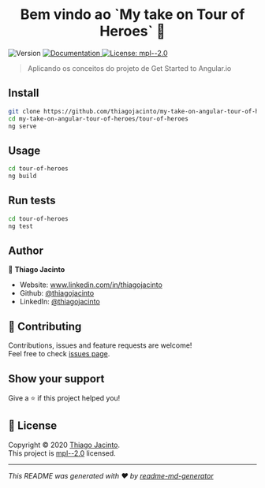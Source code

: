 <h1 align="center">Bem vindo ao `My take on Tour of Heroes` 👋</h1>
<p>
  <img alt="Version" src="https://img.shields.io/badge/version-alpha-blue.svg?cacheSeconds=2592000" />
  <a href="https://github.com/thiagojacinto/my-take-on-angular-tour-of-heroes" target="_blank">
    <img alt="Documentation" src="https://img.shields.io/badge/documentation-yes-brightgreen.svg" />
  </a>
  <a href="https://github.com/mozilla/openbadges-bakery/blob/master/LICENSE-MPL-2.0" target="_blank">
    <img alt="License: mpl--2.0" src="https://img.shields.io/badge/License-mpl--2.0-yellow.svg" />
  </a>
</p>

> Aplicando os conceitos do projeto de Get Started to Angular.io

## Install

```sh
git clone https://github.com/thiagojacinto/my-take-on-angular-tour-of-heroes.git
cd my-take-on-angular-tour-of-heroes/tour-of-heroes
ng serve
```

## Usage

```sh
cd tour-of-heroes
ng build
```

## Run tests

```sh
cd tour-of-heroes 
ng test
```

## Author

👤 **Thiago Jacinto**

* Website: www.linkedin.com/in/thiagojacinto
* Github: [@thiagojacinto](https://github.com/thiagojacinto)
* LinkedIn: [@thiagojacinto](https://linkedin.com/in/thiagojacinto)

## 🤝 Contributing

Contributions, issues and feature requests are welcome!<br />Feel free to check [issues page](https://github.com/thiagojacinto/my-take-on-angular-tour-of-heroes/issues). 

## Show your support

Give a ⭐️ if this project helped you!

## 📝 License

Copyright © 2020 [Thiago Jacinto](https://github.com/thiagojacinto).<br />
This project is [mpl--2.0](https://github.com/mozilla/openbadges-bakery/blob/master/LICENSE-MPL-2.0) licensed.

***
_This README was generated with ❤️ by [readme-md-generator](https://github.com/kefranabg/readme-md-generator)_